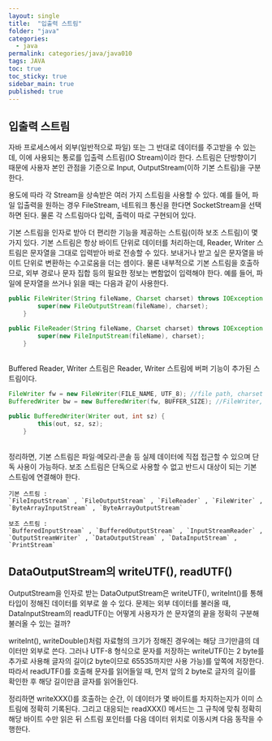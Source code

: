 ```yaml
---
layout: single
title:  "입출력 스트림"
folder: "java"
categories:
  - java
permalink: categories/java/java010
tags: JAVA
toc: true
toc_sticky: true
sidebar_main: true
published: true
---
```


## 입출력 스트림
자바 프로세스에서 외부(일반적으로 파일) 또는 그 반대로 데이터를 주고받을 수 있는데, 이에 사용되는 통로를 입출력 스트림(IO Stream)이라 한다. 스트림은 단방향이기 때문에 사용자 본인 관점을 기준으로 Input, OutputStream(이하 기본 스트림)을 구분한다.

용도에 따라 각 Stream을 상속받은 여러 가지 스트림을 사용할 수 있다. 예를 들어, 파일 입출력을 원하는 경우 FileStream, 네트워크 통신을 한다면 SocketStream을 선택하면 된다. 물론 각 스트림마다 입력, 출력이 따로 구현되어 있다.

기본 스트림을 인자로 받아 더 편리한 기능을 제공하는 스트림(이하 보조 스트림)이 몇 가지 있다. 기본 스트림은 항상 바이트 단위로 데이터를 처리하는데, Reader, Writer 스트림은 문자열을 그대로 입력받아 바로 전송할 수 있다. 보내거나 받고 싶은 문자열을 바이트 단위로 변환하는 수고로움을 더는 셈이다. 물론 내부적으로 기본 스트림을 호출하므로, 외부 경로나 문자 집합 등의 필요한 정보는 변함없이 입력해야 한다. 예를 들어, 파일에 문자열을 쓰거나 읽을 때는 다음과 같이 사용한다.

```java
public FileWriter(String fileName, Charset charset) throws IOException {
        super(new FileOutputStream(fileName), charset);
    }

public FileReader(String fileName, Charset charset) throws IOException {
        super(new FileInputStream(fileName), charset);
    }
```

<br>
Buffered Reader, Writer 스트림은 Reader, Writer 스트림에 버퍼 기능이 추가된 스트림이다.

```java
FileWriter fw = new FileWriter(FILE_NAME, UTF_8); //file path, charset
BufferedWriter bw = new BufferedWriter(fw, BUFFER_SIZE); //FileWriter, buffer size

public BufferedWriter(Writer out, int sz) {
        this(out, sz, sz);
    }
```

<br>
정리하면, 기본 스트림은 파일·메모리·콘솔 등 실제 데이터에 직접 접근할 수 있으며 단독 사용이 가능하다.
보조 스트림은 단독으로 사용할 수 없고 반드시 대상이 되는 기본 스트림에 연결해야 한다.

```
기본 스트림 :
`FileInputStream` , `FileOutputStream` , `FileReader` , `FileWriter` ,
`ByteArrayInputStream` , `ByteArrayOutputStream`

보조 스트림 :
`BufferedInputStream` , `BufferedOutputStream` , `InputStreamReader` ,
`OutputStreamWriter` , `DataOutputStream` , `DataInputStream` , `PrintStream`
```

## DataOutputStream의 writeUTF(), readUTF()
OutputStream을 인자로 받는 DataOutputStream은 writeUTF(), writeInt()를 통해 타입이 정해진 데이터를 외부로 쓸 수 있다. 문제는 외부 데이터를 불러올 때, DataInputStream의 readUTF()는 어떻게 사용자가 쓴 문자열의 끝을 정확히 구분해 불러올 수 있는 걸까?

writeInt(), writeDouble()처럼 자료형의 크기가 정해진 경우에는 해당 크기만큼의 데이터만 외부로 쓴다. 그러나 UTF-8 형식으로 문자를 저장하는 writeUTF()는 2 byte를 추가로 사용해 글자의 길이(2 byte이므로 65535까지만 사용 가능)를 앞쪽에 저장한다. 따라서 readUTF()를 호출해 문자를 읽어들일 때, 먼저 앞의 2 byte로 글자의 길이를 확인한 후 해당 길이만큼 글자를 읽어들인다.

정리하면 writeXXX()를 호출하는 순간, 이 데이터가 몇 바이트를 차지하는지가 이미 스트림에 정확히 기록된다. 그리고 대응되는 readXXX() 메서드는 그 규칙에 맞춰 정확히 해당 바이트 수만 읽은 뒤 스트림 포인터를 다음 데이터 위치로 이동시켜 다음 동작을 수행한다.
